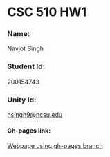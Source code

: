 # CSC 510 HW1

### Name: 
Navjot Singh
### Student Id: 
200154743
### Unity Id: 
nsingh9@ncsu.edu


#### Gh-pages link:
[Webpage using gh-pages branch](https://github.ncsu.edu/nsingh9/gh-pages/)  
